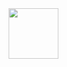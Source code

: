 <div id="header" align="center">
  <img src="https://media.giphy.com/media/NytMLKyiaIh6VH9SPm/giphy.gif" width="100"/>
</div>
